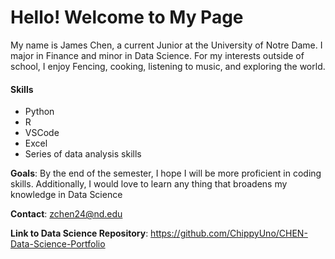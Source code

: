 # Hello! Welcome to My Page

My name is James Chen, a current Junior at the University of Notre Dame. I major in Finance and minor in Data Science. For my interests outside of school, I enjoy Fencing, cooking, listening to music, and exploring the world. 

#### Skills 
  - Python
  - R
  - VSCode
  - Excel
  - Series of data analysis skills

**Goals**: By the end of the semester, I hope I will be more proficient in coding skills. Additionally, I would love to learn any thing that broadens my knowledge in Data Science

**Contact**: zchen24@nd.edu


**Link to Data Science Repository**: https://github.com/ChippyUno/CHEN-Data-Science-Portfolio 

<!--
**ChippyUno/ChippyUno** is a ✨ _special_ ✨ repository because its `README.md` (this file) appears on your GitHub profile.

Here are some ideas to get you started:

- 🔭 I’m currently working on ...
- 🌱 I’m currently learning ...
- 👯 I’m looking to collaborate on ...
- 🤔 I’m looking for help with ...
- 💬 Ask me about ...
- 📫 How to reach me: ...
- 😄 Pronouns: ...
- ⚡ Fun fact: ...
-->
